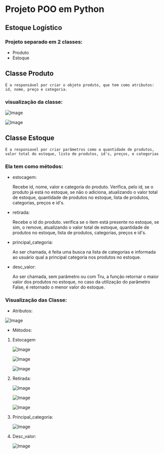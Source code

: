 # Projeto POO em Python
## Estoque Logístico
### Projeto separado em 2 classes:
- Produto
- Estoque

## Classe Produto
    É a responsável por criar o objeto produto, que tem como atributos: id, nome, preço e categoria.

### visualização da classe:
![Image](https://github.com/user-attachments/assets/56789d4f-68ca-440c-9464-bfc006ab36f8)

![Image](https://github.com/user-attachments/assets/dcf9d9c6-a41f-4a95-95b4-433c9a26b409)

## Classe Estoque
    É a responsavel por criar parâmetros como a quantidade de produtos, valor total do estoque, lista de produtos, id's, preços, e categorias


### Ela tem como métodos:
- estocagem: 

    Recebe id, nome, valor e categoria do produto. Verifica, pelo id, se o produto já está no estoque, se não o adiciona, atualizando o valor total de estoque, quantidade de produtos no estoque, lista de produtos, categorias, preços e id's.

- retirada: 

    Recebe o id do produto. verifica se o item está presente no estoque, se sim, o remove, atualizando o valor total de estoque, quantidade de produtos no estoque, lista de produtos, categorias, preços e id's.

- principal_categoria:

    Ao ser chamada, é feita uma busca na lista de categorias e informada ao usuário qual a principal categoria nos produtos no estoque.

- desc_valor:

    Ao ser chamada, sem parâmetro ou com Tru, a função retornar o maior valor dos produtos no estoque, no caso da utilização do parâmetro False, é retornado o menor valor do estoque.

### Visualização das Classe:
- Atributos:
  
![Image](https://github.com/user-attachments/assets/817bf86c-9af8-499b-9b54-91fadf46c55a)

- Métodos:
  
1. Estocagem
   
    ![Image](https://github.com/user-attachments/assets/f99a6e93-e953-46ed-9f25-37f8beb1b6a9)


    ![Image](https://github.com/user-attachments/assets/f91b16c2-4295-4ec5-aa6e-baea604b82d9)


    ![Image](https://github.com/user-attachments/assets/d83ca2a7-bec2-4735-b073-27a6e32eccdd)

2. Retirada:
   
    ![Image](https://github.com/user-attachments/assets/77f7ea1b-6a81-461e-9133-80d5e5366c52)

    ![Image](https://github.com/user-attachments/assets/a57c58ce-3ed5-4f44-a12f-3e11a1c457f2)

    ![Image](https://github.com/user-attachments/assets/a0c3011a-5c88-450a-bcaa-cafe7462c3db)

3. Principal_categoria:
   
    ![Image](https://github.com/user-attachments/assets/682743b6-5167-4a88-a4c5-03678bf8f8c3)

4. Desc_valor:
   
    ![Image](https://github.com/user-attachments/assets/c109f59b-ebff-4722-b528-adf37d203328)
